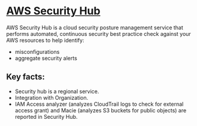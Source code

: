 # [AWS Security Hub](https://aws.amazon.com/security-hub/faqs/)

AWS Security Hub is a cloud security posture management service that performs automated, continuous security best practice check against your AWS resources to help identify:

- misconfigurations
- aggregate security alerts



## Key facts:

- Security hub is a regional service.
- Integration with Organization.
- IAM Access analyzer (analyzes CloudTrail logs to check for external access grant) and Macie (analyzes S3  buckets for public objects) are reported in Security Hub.